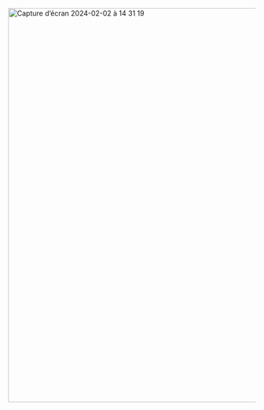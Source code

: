 <img width="803" alt="Capture d’écran 2024-02-02 à 14 31 19" src="https://github.com/Alzareim2/wtn-consign/assets/104024860/8e84945c-3f7b-46d9-9a1d-246d4c973846">
